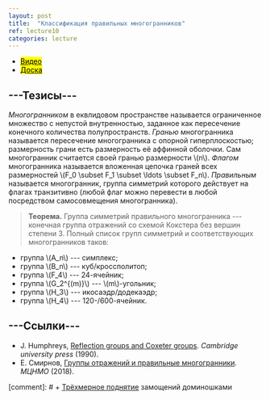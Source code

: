 ```yaml
---
layout: post
title:  "Классификация правильных многогранников"
ref: lecture10
categories: lecture
---
```


+ [<mark>Видео</mark>](https://drive.google.com/file/d/1uWgbqyZqyk0cijzVCjHMlZ2wP2hrcSeS/view?usp=sharing)
+ [<mark>Доска</mark>]({{site.baseurl}}/whiteboard/lec10.pdf)


## ---Тезисы---

_Многогранником_ в еквлидовом пространстве называется ограниченное множество с непустой внутренностью, заданное как пересечение конечного количества полупространств. _Гранью_ многогранника называется пересечение многогранника с опорной гиперплоскостью; размерность грани есть размерность её аффинной оболочки. Сам многогранник считается своей гранью размерности \\(n\\). _Флагом_ многогранника называется вложенная цепочка граней всех размерностей \\(F_0 \subset F_1 \subset \ldots \subset F_n\\). _Правильным_ называется многогранник, группа симметрий которого действует на флагах транзитивно (любой флаг можно перевести в любой посредством самосовмещения многогранника).

> **Теорема.** Группа симметрий правильного многогранника --- конечная группа отражений со схемой Кокстера без вершин степени 3. Полный список групп симметрий и соответствующих многогранников таков:
+ группа \\(A_n\\) --- симплекс;
+ группа \\(B_n\\) --- куб/кроссполитоп;
+ группа \\(F_4\\) --- 24-ячейник;
+ группа \\(G_2^{(m)}\\) --- \\(m\\)-угольник;
+ группа \\(H_3\\) --- икосаэдр/додекаэдр;
+ группа \\(H_4\\) --- 120-/600-ячейник.


## ---Cсылки---
+ J. Humphreys, [Reflection groups and Coxeter groups](books.google.ru/books?id=ODfjmOeNLMUC). _Cambridge university press_ (1990).
+ Е. Смирнов, [Группы отражений и правильные многогранники](https://www.mccme.ru/free-books/dubna/smirnov-reflections-v2.pdf). _МЦНМО_ (2018).

[comment]: # + [Трёхмерное поднятие](https://math.mit.edu/~borodin/aztec.html) замощений доминошками